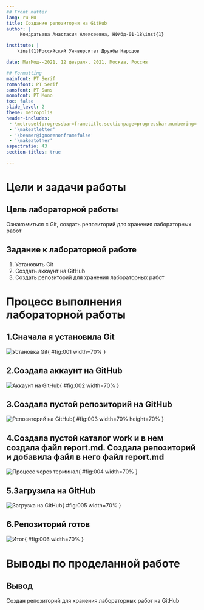 ```yaml
---
## Front matter
lang: ru-RU
title: Создание репозитория на GitHub
author: |
	 Кондратьева Анастасия Алексеевна, НФИбд-01-18\inst{1}

institute: |
	\inst{1}Российский Университет Дружбы Народов

date: МатМод--2021, 12 февраля, 2021, Москва, Россия

## Formatting
mainfont: PT Serif
romanfont: PT Serif
sansfont: PT Sans
monofont: PT Mono
toc: false
slide_level: 2
theme: metropolis
header-includes: 
 - \metroset{progressbar=frametitle,sectionpage=progressbar,numbering=fraction}
 - '\makeatletter'
 - '\beamer@ignorenonframefalse'
 - '\makeatother'
aspectratio: 43
section-titles: true

---
```


# Цели и задачи работы

## Цель лабораторной работы

Ознакомиться с Git, создать репозиторий для хранения лабораторных работ

## Задание к лабораторной работе

1. Установить Git
2. Создать аккаунт на GitHub
3. Создать репозиторий для хранения лабораторных работ

# Процесс выполнения лабораторной работы

## 1.Сначала я установила Git 

![Установка Git](image/1.png){ #fig:001 width=70% }

## 2.Создала аккаунт на GitHub

![Аккаунт на GitHub](image/2.png){ #fig:002 width=70% }

## 3.Создала пустой репозиторий на GitHub

![Репозиторий на GitHub](image/3.jpg){ #fig:003 width=70% height=70% }

## 4.Создала пустой каталог work и в нем создала файл report.md. Создала репозиторий и добавила файл в него файл report.md

![Процесс через терминал](image/4.png){ #fig:004 width=70% }

## 5.Загрузила на GitHub

![Загрузка на GitHub](image/5.png){ #fig:005 width=70% }

## 6.Репозиторий готов

![Итог](image/6.png){ #fig:006 width=70% }

# Выводы по проделанной работе

## Вывод

Создан репозиторий для хранения лабораторных работ на GitHub
